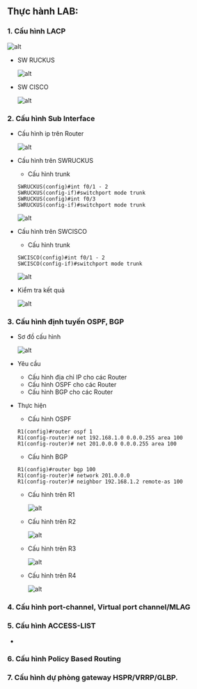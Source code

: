 

## Thực hành LAB:
### 1. Cấu hình LACP 

![alt](image/lab.png)
- SW RUCKUS
  
  ![alt](image/swr_lacp.png)
- SW CISCO
  
  ![alt](image/swc_lacp.png)
### 2. Cấu hình Sub Interface
- Cấu hình ip trên Router

  ![alt](image/fw_si.png)



- Cấu hình trên SWRUCKUS
  - Cấu hình trunk
  ```
  SWRUCKUS(config)#int f0/1 - 2
  SWRUCKUS(config-if)#switchport mode trunk
  SWRUCKUS(config)#int f0/3
  SWRUCKUS(config-if)#switchport mode trunk
  ```
  
  ![alt](image/vlan.png)

- Cấu hình trên SWCISCO
  - Cấu hình trunk
  ```
  SWCISCO(config)#int f0/1 - 2
  SWCISCO(config-if)#switchport mode trunk
  ```

  ![alt](image/vlan2.png)

- Kiểm tra kết quả
  
  ![alt](image/pc0_si.png)



### 3. Cấu hình định tuyến OSPF, BGP
- Sơ đồ cấu hình 

  ![alt](image/lab-bgp.png)

- Yêu cầu  
  - Cấu hình địa chỉ IP cho các Router
  - Cấu hình OSPF cho các Router
  - Cấu hình BGP cho các Router
- Thực hiện
  - Cấu hình OSPF
  ```
  R1(config)#router ospf 1
  R1(config-router)# net 192.168.1.0 0.0.0.255 area 100
  R1(config-router)# net 201.0.0.0 0.0.0.255 area 100
  ```


  - Cấu hình BGP
  ```
  R1(config)#router bgp 100
  R1(config-router)# network 201.0.0.0
  R1(config-router)# neighbor 192.168.1.2 remote-as 100
  ```
  - Cấu hình trên R1

    ![alt](image/R1-bgp.png)

  - Cấu hình trên R2

    ![alt](image/r2-bgp.png)

  - Cấu hình trên R3

    ![alt](image/r3-bgp9.png)

  - Cấu hình trên R4

    ![alt](image/R4-bgp.png)



### 4. Cấu hình port-channel, Virtual port channel/MLAG
### 5. Cấu hình ACCESS-LIST
- 
### 6. Cấu hình Policy Based Routing
### 7. Cấu hình dự phòng gateway HSPR/VRRP/GLBP.